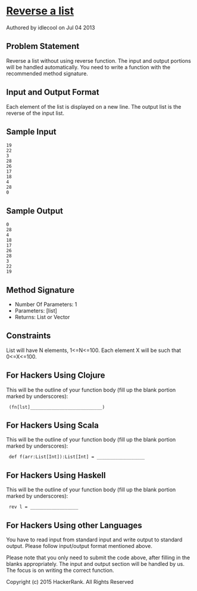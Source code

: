 # [Reverse a list]
Authored by idlecool on Jul 04 2013

## Problem Statement

Reverse a list without using reverse function. The input and output portions will be handled automatically. You need to write a function with the recommended method signature.

## Input and Output Format

Each element of the list is displayed on a new line.
The output list is the reverse of the input list.

## Sample Input

```
19
22
3
28
26
17
18
4
28
0
```

## Sample Output

```
0
28
4
18
17
26
28
3
22
19
```

## Method Signature

* Number Of Parameters: 1
* Parameters: [list]
* Returns: List or Vector

## Constraints

List will have N elements, 1&lt;=N&lt;=100.
Each element X will be such that 0&lt;=X&lt;=100.

## For Hackers Using Clojure

This will be the outline of your function body (fill up the blank portion marked by underscores):

```
 (fn[lst]___________________________)
```

## For Hackers Using Scala

This will be the outline of your function body (fill up the blank portion marked by underscores):

```
 def f(arr:List[Int]):List[Int] = __________________
```

## For Hackers Using Haskell

This will be the outline of your function body (fill up the blank portion marked by underscores):

```
 rev l = __________________
```

## For Hackers Using other Languages

You have to read input from standard input and write output to standard output. Please follow input/output format mentioned above.

Please note that you only need to submit the code above, after filling in the blanks appropriately. The input and output section will be handled by us. The focus is on writing the correct function.

Copyright (c) 2015 HackerRank.
All Rights Reserved

[Reverse a list]:https://www.hackerrank.com/challenges/fp-reverse-a-list
